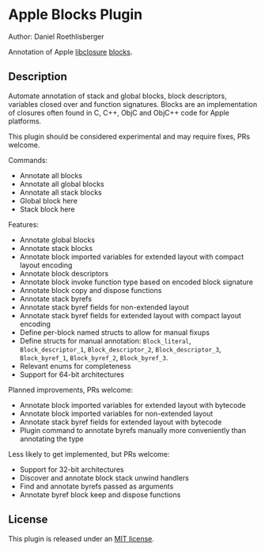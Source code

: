 # Apple Blocks Plugin
Author: Daniel Roethlisberger

Annotation of Apple [libclosure](https://github.com/apple-oss-distributions/libclosure) [blocks](https://clang.llvm.org/docs/BlockLanguageSpec.html).

## Description

Automate annotation of stack and global blocks, block descriptors, variables
closed over and function signatures.  Blocks are an implementation of closures
often found in C, C++, ObjC and ObjC++ code for Apple platforms.

This plugin should be considered experimental and may require fixes, PRs
welcome.

Commands:

-   Annotate all blocks
-   Annotate all global blocks
-   Annotate all stack blocks
-   Global block here
-   Stack block here

Features:

-   Annotate global blocks
-   Annotate stack blocks
-   Annotate block imported variables for extended layout with compact layout encoding
-   Annotate block descriptors
-   Annotate block invoke function type based on encoded block signature
-   Annotate block copy and dispose functions
-   Annotate stack byrefs
-   Annotate stack byref fields for non-extended layout
-   Annotate stack byref fields for extended layout with compact layout encoding
-   Define per-block named structs to allow for manual fixups
-   Define structs for manual annotation: `Block_literal`, `Block_descriptor_1`, `Block_descriptor_2`, `Block_descriptor_3`, `Block_byref_1`, `Block_byref_2`, `Block_byref_3`.
-   Relevant enums for completeness
-   Support for 64-bit architectures

Planned improvements, PRs welcome:

-   Annotate block imported variables for extended layout with bytecode
-   Annotate block imported variables for non-extended layout
-   Annotate stack byref fields for extended layout with bytecode
-   Plugin command to annotate byrefs manually more conveniently than annotating the type

Less likely to get implemented, but PRs welcome:

-   Support for 32-bit architectures
-   Discover and annotate block stack unwind handlers
-   Find and annotate byrefs passed as arguments
-   Annotate byref block keep and dispose functions

## License

This plugin is released under an [MIT license](./license).
